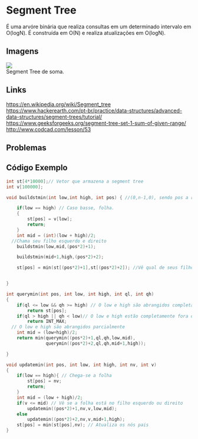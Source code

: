 # Segment Tree
É uma arvóre binária que realiza consultas em um determinado intervalo em O(logN). É construída em  O(N) e realiza atualizações em O(logN).<br>


## Imagens 

![](https://he-s3.s3.amazonaws.com/media/uploads/eec15d3.jpg)<br>
Segment Tree de soma.

## Links
https://en.wikipedia.org/wiki/Segment_tree<br>
https://www.hackerearth.com/pt-br/practice/data-structures/advanced-data-structures/segment-trees/tutorial/ <br>
https://www.geeksforgeeks.org/segment-tree-set-1-sum-of-given-range/<br>
http://www.codcad.com/lesson/53

## Problemas

## Código Exemplo
```c
int st[4*10000];// Vetor que armazena a segment tree
int v[100000];

void buildstmin(int low,int high, int pos) { //(0,n-1,0), sendo pos a raíz da arvore, ou seja, 0

	if(low == high) // Caso basse, folha.
	{
		st[pos] = v[low];
		return;
	}
	int mid = (int)(low + high)/2;
  //Chama seu filho esquerdo e direito
	buildstmin(low,mid,(pos*2)+1);

	buildstmin(mid+1,high,(pos*2)+2);

	st[pos] = min(st[(pos*2)+1],st[(pos*2)+2]); //Vê qual de seus filhos é menor


}

int querymin(int pos, int low, int high, int ql, int qh)
{
	if(ql <= low && qh >= high) // O low e high são abrangidos completamente
		return st[pos];
	if(ql > high || qh < low)// O low e high estão completamente fora do intervalo
		return INT_MAX;
  // O low e high são abrangidos parcialmente
	int mid = (low+high)/2; 
	return min(querymin((pos*2)+1,ql,qh,low,mid),
			   querymin((pos*2)+2,ql,qh,mid+1,high));

}

void updatemin(int pos, int low, int high, int nv, int v)
{
	if(low == high){ // Chega-se a folha
		st[pos] = nv;
		return;
	}
	int mid = (low + high)/2;
	if(v <= mid) // Vê se a folha está no filho esquerdo ou direito
		updatemin((pos*2)+1,nv,v,low,mid);
	else
		updatemin((pos*2)+2,nv,v,mid+1,high);
	st[pos] = min(st[pos],nv); // Atualiza os nós pais
}
```
